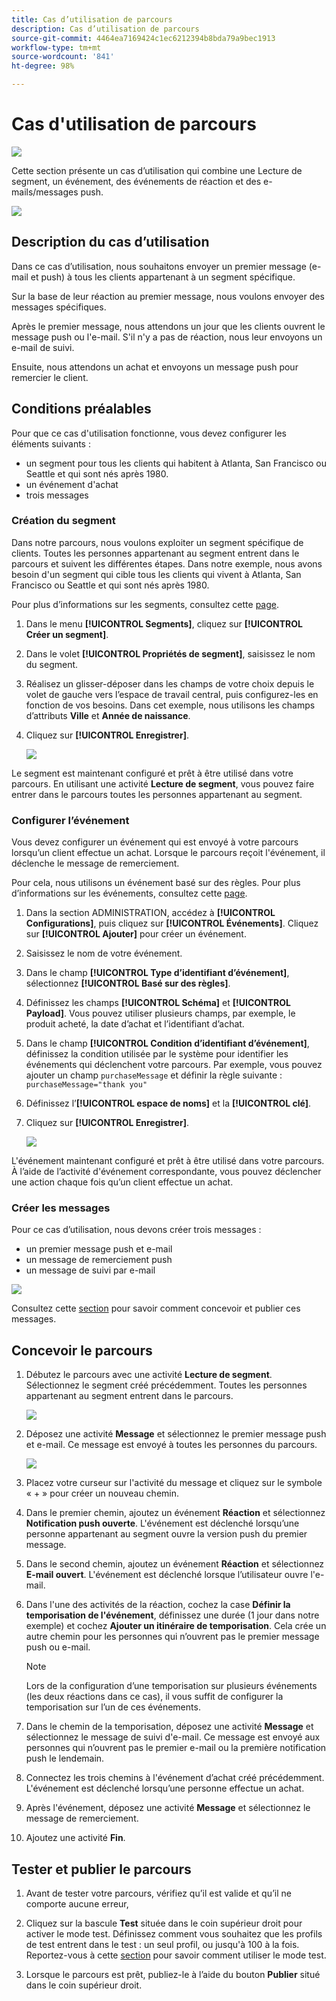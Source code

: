 ```yaml
---
title: Cas d’utilisation de parcours
description: Cas d’utilisation de parcours
source-git-commit: 4464ea7169424c1ec6212394b8bda79a9bec1913
workflow-type: tm+mt
source-wordcount: '841'
ht-degree: 98%

---
```


# Cas d&#39;utilisation de parcours

![](../assets/do-not-localize/badge.png)

Cette section présente un cas d’utilisation qui combine une Lecture de segment, un événement, des événements de réaction et des e-mails/messages push.

![](../assets/jo-uc1.png)

## Description du cas d’utilisation

Dans ce cas d’utilisation, nous souhaitons envoyer un premier message (e-mail et push) à tous les clients appartenant à un segment spécifique.

Sur la base de leur réaction au premier message, nous voulons envoyer des messages spécifiques.

Après le premier message, nous attendons un jour que les clients ouvrent le message push ou l&#39;e-mail. S&#39;il n&#39;y a pas de réaction, nous leur envoyons un e-mail de suivi.

Ensuite, nous attendons un achat et envoyons un message push pour remercier le client.

## Conditions préalables  

Pour que ce cas d&#39;utilisation fonctionne, vous devez configurer les éléments suivants :

* un segment pour tous les clients qui habitent à Atlanta, San Francisco ou Seattle et qui sont nés après 1980.
* un événement d&#39;achat
* trois messages

### Création du segment

Dans notre parcours, nous voulons exploiter un segment spécifique de clients. Toutes les personnes appartenant au segment entrent dans le parcours et suivent les différentes étapes. Dans notre exemple, nous avons besoin d&#39;un segment qui cible tous les clients qui vivent à Atlanta, San Francisco ou Seattle et qui sont nés après 1980.

Pour plus d’informations sur les segments, consultez cette [page](../segment/about-segments.md).

1. Dans le menu **[!UICONTROL Segments]**, cliquez sur **[!UICONTROL Créer un segment]**.

1. Dans le volet **[!UICONTROL Propriétés de segment]**, saisissez le nom du segment.

1. Réalisez un glisser-déposer dans les champs de votre choix depuis le volet de gauche vers l’espace de travail central, puis configurez-les en fonction de vos besoins. Dans cet exemple, nous utilisons les champs d’attributs **Ville** et **Année de naissance**.

1. Cliquez sur **[!UICONTROL Enregistrer]**.

   ![](../assets/add-attributes.png)

Le segment est maintenant configuré et prêt à être utilisé dans votre parcours. En utilisant une activité **Lecture de segment**, vous pouvez faire entrer dans le parcours toutes les personnes appartenant au segment.

### Configurer l’événement

Vous devez configurer un événement qui est envoyé à votre parcours lorsqu’un client effectue un achat. Lorsque le parcours reçoit l&#39;événement, il déclenche le message de remerciement.

Pour cela, nous utilisons un événement basé sur des règles. Pour plus d’informations sur les événements, consultez cette [page](../event/about-events.md).

1. Dans la section ADMINISTRATION, accédez à **[!UICONTROL Configurations]**, puis cliquez sur **[!UICONTROL Événements]**. Cliquez sur **[!UICONTROL Ajouter]** pour créer un événement.

1. Saisissez le nom de votre événement.

1. Dans le champ **[!UICONTROL Type d’identifiant d’événement]**, sélectionnez **[!UICONTROL Basé sur des règles]**.

1. Définissez les champs **[!UICONTROL Schéma]** et **[!UICONTROL Payload]**. Vous pouvez utiliser plusieurs champs, par exemple, le produit acheté, la date d’achat et l’identifiant d’achat.

1. Dans le champ **[!UICONTROL Condition d’identifiant d’événement]**, définissez la condition utilisée par le système pour identifier les événements qui déclenchent votre parcours. Par exemple, vous pouvez ajouter un champ `purchaseMessage` et définir la règle suivante : `purchaseMessage="thank you"`

1. Définissez l’**[!UICONTROL espace de noms]** et la **[!UICONTROL clé]**.

1. Cliquez sur **[!UICONTROL Enregistrer]**.

   ![](../assets/jo-uc2.png)

L&#39;événement maintenant configuré et prêt à être utilisé dans votre parcours. À l’aide de l’activité d&#39;événement correspondante, vous pouvez déclencher une action chaque fois qu’un client effectue un achat.

### Créer les messages

Pour ce cas d’utilisation, nous devons créer trois messages :

* un premier message push et e-mail
* un message de remerciement push
* un message de suivi par e-mail

![](../assets/jo-uc3.png)

Consultez cette [section](../segment/about-segments.md) pour savoir comment concevoir et publier ces messages.

## Concevoir le parcours

1. Débutez le parcours avec une activité **Lecture de segment**. Sélectionnez le segment créé précédemment. Toutes les personnes appartenant au segment entrent dans le parcours.

   ![](../assets/jo-uc4.png)

1. Déposez une activité **Message** et sélectionnez le premier message push et e-mail. Ce message est envoyé à toutes les personnes du parcours.

   ![](../assets/jo-uc5.png)

1. Placez votre curseur sur l&#39;activité du message et cliquez sur le symbole « + » pour créer un nouveau chemin.

1. Dans le premier chemin, ajoutez un événement **Réaction** et sélectionnez **Notification push ouverte**. L&#39;événement est déclenché lorsqu’une personne appartenant au segment ouvre la version push du premier message.

1. Dans le second chemin, ajoutez un événement **Réaction** et sélectionnez **E-mail ouvert**. L&#39;événement est déclenché lorsque l’utilisateur ouvre l&#39;e-mail.

1. Dans l&#39;une des activités de la réaction, cochez la case **Définir la temporisation de l&#39;événement**, définissez une durée (1 jour dans notre exemple) et cochez **Ajouter un itinéraire de temporisation**. Cela crée un autre chemin pour les personnes qui n’ouvrent pas le premier message push ou e-mail.

   >[!NOTE]
   >
   >Lors de la configuration d’une temporisation sur plusieurs événements (les deux réactions dans ce cas), il vous suffit de configurer la temporisation sur l’un de ces événements.

1. Dans le chemin de la temporisation, déposez une activité **Message** et sélectionnez le message de suivi d&#39;e-mail. Ce message est envoyé aux personnes qui n’ouvrent pas le premier e-mail ou la première notification push le lendemain.

1. Connectez les trois chemins à l&#39;événement d’achat créé précédemment. L&#39;événement est déclenché lorsqu’une personne effectue un achat.

1. Après l&#39;événement, déposez une activité **Message** et sélectionnez le message de remerciement.

1. Ajoutez une activité **Fin**.

## Tester et publier le parcours

1. Avant de tester votre parcours, vérifiez qu’il est valide et qu’il ne comporte aucune erreur,

1. Cliquez sur la bascule **Test** située dans le coin supérieur droit pour activer le mode test. Définissez comment vous souhaitez que les profils de test entrent dans le test : un seul profil, ou jusqu&#39;à 100 à la fois. Reportez-vous à cette [section](testing-the-journey.md) pour savoir comment utiliser le mode test.

1. Lorsque le parcours est prêt, publiez-le à l’aide du bouton **Publier** situé dans le coin supérieur droit.
